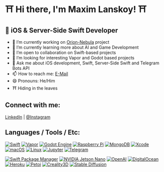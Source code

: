 # ⛩️ Hi there, I'm Maxim Lanskoy! ⛩️

## 📱 iOS & Server-Side Swift Developer

- 🔭 I’m currently working on [Orion-Nebula](https://orion-nebula.space) project
- 🌱 I’m currently learning more about AI and Game Development
- 👯 I’m open to collaboration on Swift-based projects
- 🤔 I’m looking for interesting Vapor and Godot based projects
- 💬 Ask me about iOS development, Swift, Server-Side Swift and Telegram Bots API
- 📫 How to reach me: [E-Mail](mailto:maximlanskoy@icloud.com)
- 😄 Pronouns: He/Him
- ⛩️ Hiding in the leaves

## Connect with me:
[LinkedIn](https://ua.linkedin.com/in/maxim-lanskoy) | [@Instagram](https://www.instagram.com/karl_lanskoy/)

## Languages / Tools / Etc:
[![Swift](https://img.shields.io/badge/-Swift-black?style=flat-square&logo=swift)](https://swift.org/)
[![Vapor](https://img.shields.io/badge/-Vapor-black?style=flat-square&logo=vapor)](https://vapor.codes/)
[![Godot Engine](https://img.shields.io/badge/-Godot-black?style=flat-square&logo=godot-engine)](https://godotengine.org/)
[![Raspberry Pi](https://img.shields.io/badge/-Raspberry%20Pi-black?style=flat-square&logo=raspberry-pi)](https://www.raspberrypi.org/)
[![MongoDB](https://img.shields.io/badge/-MongoDB-black?style=flat-square&logo=mongodb)](https://www.mongodb.com/)
[![Xcode](https://img.shields.io/badge/-Xcode-black?style=flat-square&logo=xcode)](https://developer.apple.com/xcode/)
[![macOS](https://img.shields.io/badge/-macOS-black?style=flat-square&logo=apple)](https://www.apple.com/macos/)
[![Linux](https://img.shields.io/badge/-Linux-black?style=flat-square&logo=linux)](https://www.linux.org/)
[![Jupyter](https://img.shields.io/badge/-Jupyter-black?style=flat-square&logo=jupyter)](https://jupyter.org/)
[![Telegram](https://img.shields.io/badge/-Telegram-black?style=flat-square&logo=telegram)](https://telegram.org/)

[![Swift Package Manager](https://img.shields.io/badge/-Swift%20Package%20Manager-black?style=flat-square&logo=swift)](https://swift.org/package-manager/)
[![NVIDIA Jetson Nano](https://img.shields.io/badge/-NVIDIA%20Jetson%20Nano-black?style=flat-square&logo=nvidia)](https://www.nvidia.com/en-us/autonomous-machines/embedded-systems/jetson-nano/)
[![OpenAI](https://img.shields.io/badge/-OpenAI-black?style=flat-square&logo=openai)](https://www.openai.com/)
[![DigitalOcean](https://img.shields.io/badge/-DigitalOcean-black?style=flat-square&logo=digitalocean)](https://www.digitalocean.com/)
[![Heroku](https://img.shields.io/badge/-Heroku-black?style=flat-square&logo=heroku)](https://www.heroku.com/)
[![Petoi](https://img.shields.io/badge/-Petoi-black?style=flat-square)](https://www.petoi.com/)  <!-- No official badge available -->
[![Creality3D](https://img.shields.io/badge/-Creality3D-black?style=flat-square)](https://www.creality.com/) <!-- No official badge available -->
[![Stable Diffusion](https://img.shields.io/badge/-Stable%20Diffusion-black?style=flat-square)](https://stability.ai/) <!-- No official badge available -->
